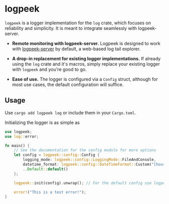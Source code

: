 # logpeek
`logpeek` is a logger implementation for the `log` crate, which focuses on reliability and simplicity.
It is meant to integrate seamlessly with logpeek-server.


- **Remote monitoring with logpeek-server.** Logpeek is designed to work with [logpeek-server] by default, a web-based log tail explorer.

- **A drop-in replacement for existing logger implementations.** If already using the `log` crate and it's macros,
simply replace your existing logger with `logpeek` and you're good to go.

- **Ease of use.** The logger is configured via a `Config` struct, although
for most use cases, the default configuration will suffice.  

[logpeek-server]: https://github.com/TheHighestBit/logpeek-server

## Usage
Use `cargo add logpeek log` or include them in your `Cargo.toml`.

Initializing the logger is as simple as
```rust
use logpeek;
use log::error;

fn main() {
    // See the documentation for the config module for more options
    let config = logpeek::config::Config {
        logging_mode: logpeek::config::LoggingMode::FileAndConsole,
        datetime_format: logpeek::config::DateTimeFormat::Custom("[hour]:[minute]:[second]:[subsecond][offset_hour sign:mandatory]"), // Logpeek-server requires the UTC offset to be present. 
        ..Default::default()
    };

    logpeek::init(config).unwrap(); // For the default config use logpeek::init(Default::default()).unwrap();

    error!("This is a test error!");   
}
```
